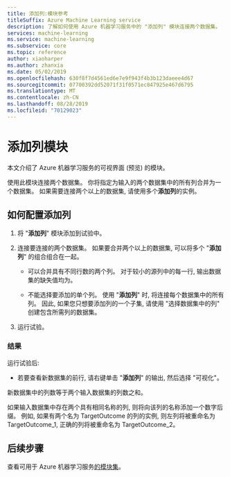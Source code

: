 ```yaml
---
title: 添加列:模块参考
titleSuffix: Azure Machine Learning service
description: 了解如何使用 Azure 机器学习服务中的 "添加列" 模块连接两个数据集。
services: machine-learning
ms.service: machine-learning
ms.subservice: core
ms.topic: reference
author: xiaoharper
ms.author: zhanxia
ms.date: 05/02/2019
ms.openlocfilehash: 630f8f7d4561ed6e7e9f943f4b3b123daeee4d67
ms.sourcegitcommit: 07700392dd52071f31f0571ec847925e467d6795
ms.translationtype: MT
ms.contentlocale: zh-CN
ms.lasthandoff: 08/28/2019
ms.locfileid: "70129023"
---
```

# <a name="add-columns-module"></a>添加列模块

本文介绍了 Azure 机器学习服务的可视界面 (预览) 的模块。

使用此模块连接两个数据集。 你将指定为输入的两个数据集中的所有列合并为一个数据集。 如果需要连接两个以上的数据集, 请使用多个**添加列**的实例。



## <a name="how-to-configure-add-columns"></a>如何配置添加列
1. 将 "**添加列**" 模块添加到试验中。

2. 连接要连接的两个数据集。 如果要合并两个以上的数据集, 可以将多个 "**添加列**" 的组合组合在一起。

    - 可以合并具有不同行数的两个列。 对于较小的源列中的每一行, 输出数据集的缺失值均为。

    - 不能选择要添加的单个列。 使用 "**添加列**" 时, 将连接每个数据集中的所有列。 因此, 如果您只想要添加列的一个子集, 请使用 "选择数据集中的列" 创建包含所需列的数据集。

3. 运行试验。

### <a name="results"></a>结果
运行试验后:

- 若要查看新数据集的前行, 请右键单击 "**添加列**" 的输出, 然后选择 "可视化"。

新数据集中的列数等于两个输入数据集的列数之和。

如果输入数据集中存在两个具有相同名称的列, 则将向该列的名称添加一个数字后缀。 例如, 如果有两个名为 TargetOutcome 的列的实例, 则左列将被重命名为 TargetOutcome_1, 正确的列将被重命名为 TargetOutcome_2。

## <a name="next-steps"></a>后续步骤

查看可用于 Azure 机器学习服务[的模块集](module-reference.md)。 